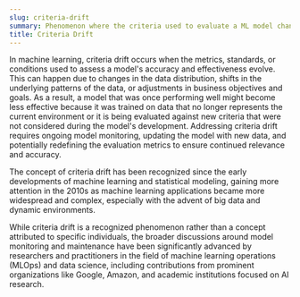 ```yaml
---
slug: criteria-drift
summary: Phenomenon where the criteria used to evaluate a ML model change over time, leading to a potential decline in the model's performance.
title: Criteria Drift
---
```


In machine learning, criteria drift occurs when the metrics, standards, or conditions used to assess a model's accuracy and effectiveness evolve. This can happen due to changes in the data distribution, shifts in the underlying patterns of the data, or adjustments in business objectives and goals. As a result, a model that was once performing well might become less effective because it was trained on data that no longer represents the current environment or it is being evaluated against new criteria that were not considered during the model's development. Addressing criteria drift requires ongoing model monitoring, updating the model with new data, and potentially redefining the evaluation metrics to ensure continued relevance and accuracy.

The concept of criteria drift has been recognized since the early developments of machine learning and statistical modeling, gaining more attention in the 2010s as machine learning applications became more widespread and complex, especially with the advent of big data and dynamic environments.

While criteria drift is a recognized phenomenon rather than a concept attributed to specific individuals, the broader discussions around model monitoring and maintenance have been significantly advanced by researchers and practitioners in the field of machine learning operations (MLOps) and data science, including contributions from prominent organizations like Google, Amazon, and academic institutions focused on AI research.
